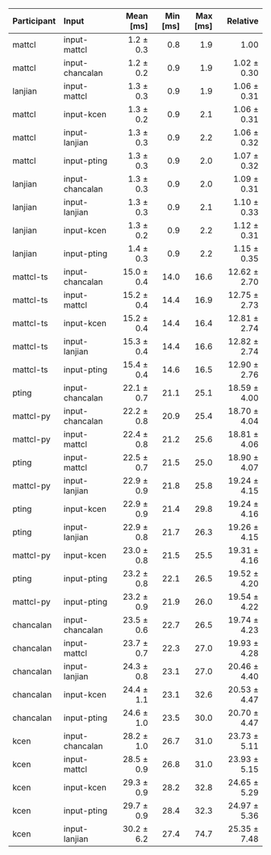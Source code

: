 | Participant | Input | Mean [ms] | Min [ms] | Max [ms] | Relative |
|:---|:---|---:|---:|---:|---:|
| mattcl | input-mattcl | 1.2 ± 0.3 | 0.8 | 1.9 | 1.00 |
| mattcl | input-chancalan | 1.2 ± 0.2 | 0.9 | 1.9 | 1.02 ± 0.30 |
| lanjian | input-mattcl | 1.3 ± 0.3 | 0.9 | 1.9 | 1.06 ± 0.31 |
| mattcl | input-kcen | 1.3 ± 0.2 | 0.9 | 2.1 | 1.06 ± 0.31 |
| mattcl | input-lanjian | 1.3 ± 0.3 | 0.9 | 2.2 | 1.06 ± 0.32 |
| mattcl | input-pting | 1.3 ± 0.3 | 0.9 | 2.0 | 1.07 ± 0.32 |
| lanjian | input-chancalan | 1.3 ± 0.3 | 0.9 | 2.0 | 1.09 ± 0.31 |
| lanjian | input-lanjian | 1.3 ± 0.3 | 0.9 | 2.1 | 1.10 ± 0.33 |
| lanjian | input-kcen | 1.3 ± 0.2 | 0.9 | 2.2 | 1.12 ± 0.31 |
| lanjian | input-pting | 1.4 ± 0.3 | 0.9 | 2.2 | 1.15 ± 0.35 |
| mattcl-ts | input-chancalan | 15.0 ± 0.4 | 14.0 | 16.6 | 12.62 ± 2.70 |
| mattcl-ts | input-mattcl | 15.2 ± 0.4 | 14.4 | 16.9 | 12.75 ± 2.73 |
| mattcl-ts | input-kcen | 15.2 ± 0.4 | 14.4 | 16.4 | 12.81 ± 2.74 |
| mattcl-ts | input-lanjian | 15.3 ± 0.4 | 14.4 | 16.6 | 12.82 ± 2.74 |
| mattcl-ts | input-pting | 15.4 ± 0.4 | 14.6 | 16.5 | 12.90 ± 2.76 |
| pting | input-chancalan | 22.1 ± 0.7 | 21.1 | 25.1 | 18.59 ± 4.00 |
| mattcl-py | input-chancalan | 22.2 ± 0.8 | 20.9 | 25.4 | 18.70 ± 4.04 |
| mattcl-py | input-mattcl | 22.4 ± 0.8 | 21.2 | 25.6 | 18.81 ± 4.06 |
| pting | input-mattcl | 22.5 ± 0.7 | 21.5 | 25.0 | 18.90 ± 4.07 |
| mattcl-py | input-lanjian | 22.9 ± 0.9 | 21.8 | 25.8 | 19.24 ± 4.15 |
| pting | input-kcen | 22.9 ± 0.9 | 21.4 | 29.8 | 19.24 ± 4.16 |
| pting | input-lanjian | 22.9 ± 0.8 | 21.7 | 26.3 | 19.26 ± 4.15 |
| mattcl-py | input-kcen | 23.0 ± 0.8 | 21.5 | 25.5 | 19.31 ± 4.16 |
| pting | input-pting | 23.2 ± 0.8 | 22.1 | 26.5 | 19.52 ± 4.20 |
| mattcl-py | input-pting | 23.2 ± 0.9 | 21.9 | 26.0 | 19.54 ± 4.22 |
| chancalan | input-chancalan | 23.5 ± 0.6 | 22.7 | 26.5 | 19.74 ± 4.23 |
| chancalan | input-mattcl | 23.7 ± 0.7 | 22.3 | 27.0 | 19.93 ± 4.28 |
| chancalan | input-lanjian | 24.3 ± 0.8 | 23.1 | 27.0 | 20.46 ± 4.40 |
| chancalan | input-kcen | 24.4 ± 1.1 | 23.1 | 32.6 | 20.53 ± 4.47 |
| chancalan | input-pting | 24.6 ± 1.0 | 23.5 | 30.0 | 20.70 ± 4.47 |
| kcen | input-chancalan | 28.2 ± 1.0 | 26.7 | 31.0 | 23.73 ± 5.11 |
| kcen | input-mattcl | 28.5 ± 0.9 | 26.8 | 31.0 | 23.93 ± 5.15 |
| kcen | input-kcen | 29.3 ± 0.9 | 28.2 | 32.8 | 24.65 ± 5.29 |
| kcen | input-pting | 29.7 ± 0.9 | 28.4 | 32.3 | 24.97 ± 5.36 |
| kcen | input-lanjian | 30.2 ± 6.2 | 27.4 | 74.7 | 25.35 ± 7.48 |
